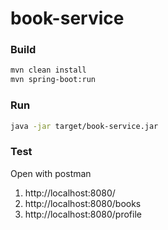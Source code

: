 # book-service

### Build
```bash
mvn clean install
mvn spring-boot:run
```

### Run
```bash
java -jar target/book-service.jar
```

### Test
Open with postman
1. http://localhost:8080/
2. http://localhost:8080/books
3. http://localhost:8080/profile
